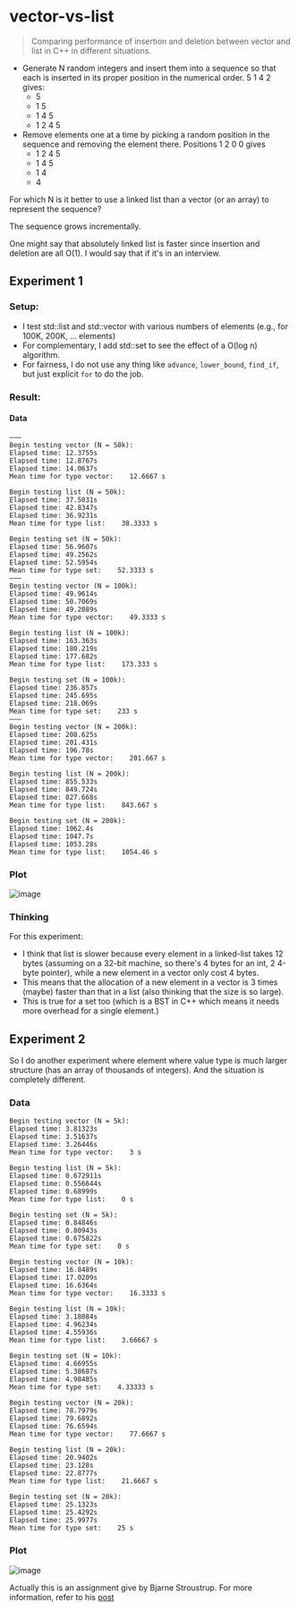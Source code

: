# vector-vs-list

 > Comparing performance of insertion and deletion between vector and list in C++ in different situations.

- Generate N random integers and insert them into a sequence so that each is inserted in its proper position in the numerical order. 5 1 4 2 gives:
  * 5
  * 1 5
  * 1 4 5
  * 1 2 4 5
- Remove elements one at a time by picking a random position in the sequence and removing the element there. Positions 1 2 0 0 gives
  * 1 2 4 5
  * 1 4 5
  * 1 4
  * 4

For which N is it better to use a linked list than a vector (or an array) to represent the sequence?

The sequence grows incrementally.

One might say that absolutely linked list is faster since insertion and deletion are all O(1). I would say that if it's in an interview.

## Experiment 1

### Setup:
  * I test std::list and std::vector with various numbers of elements (e.g., for 100K, 200K, … elements)
  * For complementary, I add std::set to see the effect of a O(log n) algorithm.
  * For fairness, I do not use any thing like `advance`, `lower_bound`, `find_if`, but just explicit `for` to do the job.
### Result:
#### Data
```
———
Begin testing vector (N = 50k):
Elapsed time: 12.3755s
Elapsed time: 12.8767s
Elapsed time: 14.0637s
Mean time for type vector:    12.6667 s

Begin testing list (N = 50k):
Elapsed time: 37.5031s
Elapsed time: 42.8347s
Elapsed time: 36.9231s
Mean time for type list:    38.3333 s

Begin testing set (N = 50k):
Elapsed time: 56.9607s
Elapsed time: 49.2562s
Elapsed time: 52.5954s
Mean time for type set:    52.3333 s
———
Begin testing vector (N = 100k):
Elapsed time: 49.9614s
Elapsed time: 50.7069s
Elapsed time: 49.2089s
Mean time for type vector:    49.3333 s

Begin testing list (N = 100k):
Elapsed time: 163.363s
Elapsed time: 180.219s
Elapsed time: 177.682s
Mean time for type list:    173.333 s

Begin testing set (N = 100k):
Elapsed time: 236.857s
Elapsed time: 245.695s
Elapsed time: 218.069s
Mean time for type set:    233 s
———
Begin testing vector (N = 200k):
Elapsed time: 208.625s
Elapsed time: 201.431s
Elapsed time: 196.78s
Mean time for type vector:    201.667 s

Begin testing list (N = 200k):
Elapsed time: 855.533s
Elapsed time: 849.724s
Elapsed time: 827.668s
Mean time for type list:    843.667 s

Begin testing set (N = 200k):
Elapsed time: 1062.4s
Elapsed time: 1047.7s
Elapsed time: 1053.28s
Mean time for type list:    1054.46 s
```

### Plot
![image](https://user-images.githubusercontent.com/20517842/75392941-0d179780-58bb-11ea-8f95-07cdbcb2845f.png)

### Thinking

For this experiment:
- I think that list is slower because every element in a linked-list takes 12 bytes (assuming on a 32-bit machine, so there's 4 bytes for an int, 2 4-byte pointer), while a new element in a vector only cost 4 bytes.
- This means that the allocation of a new element in a vector is 3 times (maybe) faster than that in a list (also thinking that the size is so large).
- This is true for a set too (which is a BST in C++ which means it needs more overhead for a single element.)


## Experiment 2

So I do another experiment where element where value type is much larger structure (has an array of thousands of integers). And the situation is completely different.

### Data

```
Begin testing vector (N = 5k):
Elapsed time: 3.81323s
Elapsed time: 3.51637s
Elapsed time: 3.26446s
Mean time for type vector:    3 s

Begin testing list (N = 5k):
Elapsed time: 0.672911s
Elapsed time: 0.556644s
Elapsed time: 0.68999s
Mean time for type list:    0 s

Begin testing set (N = 5k):
Elapsed time: 0.84846s
Elapsed time: 0.80943s
Elapsed time: 0.675822s
Mean time for type set:    0 s

Begin testing vector (N = 10k):
Elapsed time: 16.8489s
Elapsed time: 17.0209s
Elapsed time: 16.6364s
Mean time for type vector:    16.3333 s

Begin testing list (N = 10k):
Elapsed time: 3.18084s
Elapsed time: 4.96234s
Elapsed time: 4.55936s
Mean time for type list:    3.66667 s

Begin testing set (N = 10k):
Elapsed time: 4.66955s
Elapsed time: 5.38687s
Elapsed time: 4.98485s
Mean time for type set:    4.33333 s

Begin testing vector (N = 20k):
Elapsed time: 78.7979s
Elapsed time: 79.6892s
Elapsed time: 76.6594s
Mean time for type vector:    77.6667 s

Begin testing list (N = 20k):
Elapsed time: 20.9402s
Elapsed time: 23.128s
Elapsed time: 22.8777s
Mean time for type list:    21.6667 s

Begin testing set (N = 20k):
Elapsed time: 25.1323s
Elapsed time: 25.4292s
Elapsed time: 25.9977s
Mean time for type set:    25 s
```

### Plot
![image](https://user-images.githubusercontent.com/20517842/75393197-844d2b80-58bb-11ea-9d49-8a008a9d7616.png)


Actually this is an assignment give by Bjarne Stroustrup. For more information, refer to his [post](http://www.stroustrup.com/Software-for-infrastructure.pdf)
